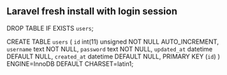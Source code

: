 ## Laravel fresh install with login session


DROP TABLE IF EXISTS `users`;

CREATE TABLE `users` (
  `id` int(11) unsigned NOT NULL AUTO_INCREMENT,
  `username` text NOT NULL,
  `password` text NOT NULL,
  `updated_at` datetime DEFAULT NULL,
  `created_at` datetime DEFAULT NULL,
  PRIMARY KEY (`id`)
) ENGINE=InnoDB DEFAULT CHARSET=latin1;